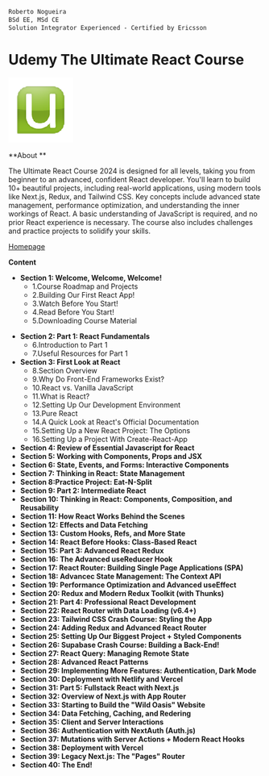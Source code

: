 ```
Roberto Nogueira
BSd EE, MSd CE
Solution Integrator Experienced - Certified by Ericsson
```

# Udemy The Ultimate React Course

![udemy image](images/udemy.png)

**About **

The Ultimate React Course 2024 is designed for all levels, taking you from beginner to an advanced, confident React developer. You'll learn to build 10+ beautiful projects, including real-world applications, using modern tools like Next.js, Redux, and Tailwind CSS. Key concepts include advanced state management, performance optimization, and understanding the inner workings of React. A basic understanding of JavaScript is required, and no prior React experience is necessary. The course also includes challenges and practice projects to solidify your skills.

[Homepage](https://www.udemy.com/course/the-ultimate-react-course/learn/lecture/37351178#overview)

**Content**

+ **Section 1: Welcome, Welcome, Welcome!**
	+ 1.Course Roadmap and Projects
	+ 2.Building Our First React App!
	+ 3.Watch Before You Start!
	+ 4.Read Before You Start!
	+ 5.Downloading Course Material
- **Section 2: Part 1: React Fundamentals**
	+ 6.Introduction to Part 1
	+ 7.Useful Resources for Part 1
- **Section 3: First Look at React**
	+ 8.Section Overview
	+ 9.Why Do Front-End Frameworks Exist?
	- 10.React vs. Vanilla JavaScript
	- 11.What is React?
	- 12.Setting Up Our Development Environment
	- 13.Pure React
	- 14.A Quick Look at React's Official Documentation
	- 15.Setting Up a New React Project: The Options
	- 16.Setting Up a Project With Create-React-App
- **Section 4: Review of Essential Javascript for React**
- **Section 5: Working with Components, Props and JSX**
- **Section 6: State, Events, and Forms: Interactive Components**
- **Section 7: Thinking in React: State Management**
- **Section 8:Practice Project: Eat-N-Split**
- **Section 9: Part 2: Intermediate React**
- **Section 10: Thinking in React: Components, Composition, and Reusability**
- **Section 11: How React Works Behind the Scenes**
- **Section 12: Effects and Data Fetching**
- **Section 13: Custom Hooks, Refs, and More State**
- **Section 14: React Before Hooks: Class-Based React**
- **Section 15: Part 3: Advanced React Redux**
- **Section 16: The Advanced useReducer Hook**
- **Section 17: React Router: Building Single Page Applications (SPA)**
- **Section 18: Advancec State Management: The Context API**
- **Section 19: Performance Optimization and Advanced useEffect**
- **Section 20: Redux and Modern Redux Toolkit (with Thunks)**
- **Section 21: Part 4: Professional React Development**
- **Section 22: React Router with Data Loading (v6.4+)**
- **Section 23: Tailwind CSS Crash Course: Styling the App**
- **Section 24: Adding Redux and Advanced React Router**
- **Section 25: Setting Up Our Biggest Project + Styled Components**
- **Section 26: Supabase Crash Course: Building a Back-End!**
- **Section 27: React Query: Managing Remote State**
- **Section 28: Advanced React Patterns**
- **Section 29: Implementing More Features: Authentication, Dark Mode**
- **Section 30: Deployment with Netlify and Vercel**
- **Section 31: Part 5: Fullstack React with Next.js**
- **Section 32: Overview of Next.js with App Router**
- **Section 33: Starting to Build the "Wild Oasis" Website**
- **Section 34: Data Fetching, Caching, and Redering**
- **Section 35: Client and Server Interactions**
- **Section 36: Authentication with NextAuth (Auth.js)**
- **Section 37: Mutations with Server Actions + Modern React Hooks**
- **Section 38: Deployment with Vercel**
- **Section 39: Legacy Next.js: The "Pages" Router**
- **Section 40: The End!**

